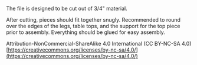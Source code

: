 The file is designed to be cut out of 3/4" material. 

After cutting, pieces should fit together snugly. Recommended to round over the edges of the legs, table tops, and the support for the top piece prior to assembly. Everything should be glued for easy assembly.

Attribution-NonCommercial-ShareAlike 4.0 International (CC BY-NC-SA 4.0) 
[https://creativecommons.org/licenses/by-nc-sa/4.0/](https://creativecommons.org/licenses/by-nc-sa/4.0/)
